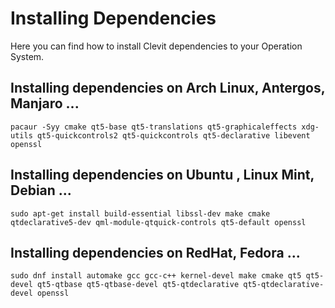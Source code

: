 # Installing Dependencies

Here you can find how to install Clevit dependencies to your Operation System.

## Installing dependencies on Arch Linux, Antergos, Manjaro ...
`pacaur -Syy cmake qt5-base qt5-translations qt5-graphicaleffects xdg-utils qt5-quickcontrols2 qt5-quickcontrols qt5-declarative libevent openssl`

## Installing dependencies on Ubuntu , Linux Mint, Debian ...
`sudo apt-get install build-essential libssl-dev make cmake qtdeclarative5-dev qml-module-qtquick-controls qt5-default openssl`

## Installing dependencies on RedHat, Fedora ...
`sudo dnf install automake gcc gcc-c++ kernel-devel make cmake qt5 qt5-devel qt5-qtbase qt5-qtbase-devel qt5-qtdeclarative qt5-qtdeclarative-devel openssl`
